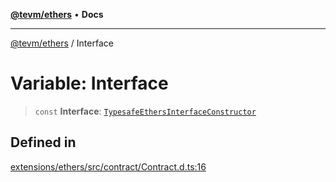 [**@tevm/ethers**](../README.md) • **Docs**

***

[@tevm/ethers](../globals.md) / Interface

# Variable: Interface

> `const` **Interface**: [`TypesafeEthersInterfaceConstructor`](../type-aliases/TypesafeEthersInterfaceConstructor.md)

## Defined in

[extensions/ethers/src/contract/Contract.d.ts:16](https://github.com/evmts/tevm-monorepo/blob/main/extensions/ethers/src/contract/Contract.d.ts#L16)
